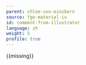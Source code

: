 ```yaml
---
parent: chloe-von-einzbern
source: fgo-material-iv
id: comment-from-illustrator
language: zh
weight: 5
profile: true
---
```


{{missing}}
